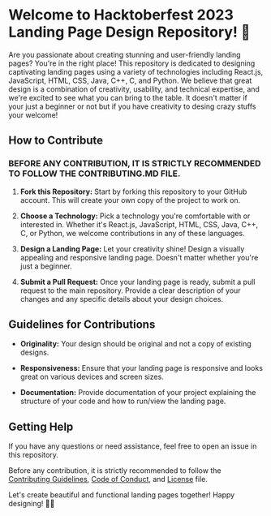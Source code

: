 # Welcome to Hacktoberfest 2023 Landing Page Design Repository! 🚀

Are you passionate about creating stunning and user-friendly landing pages? You're in the right place! This repository is dedicated to designing captivating landing pages using a variety of technologies including React.js, JavaScript, HTML, CSS, Java, C++, C, and Python. We believe that great design is a combination of creativity, usability, and technical expertise, and we're excited to see what you can bring to the table. It doesn't matter if your just a beginner or not but if you have creativity to desing crazy stuffs your welcome!

## How to Contribute
  ### **BEFORE ANY CONTRIBUTION, IT IS STRICTLY RECOMMENDED TO FOLLOW THE CONTRIBUTING.MD FILE.** ###

1. **Fork this Repository:** Start by forking this repository to your GitHub account. This will create your own copy of the project to work on.

2. **Choose a Technology:** Pick a technology you're comfortable with or interested in. Whether it's React.js, JavaScript, HTML, CSS, Java, C++, C, or Python, we welcome contributions in any of these languages.

3. **Design a Landing Page:** Let your creativity shine! Design a visually appealing and responsive landing page. Doesn't matter whether you're just a beginner.

4. **Submit a Pull Request:** Once your landing page is ready, submit a pull request to the main repository. Provide a clear description of your changes and any specific details about your design choices.

## Guidelines for Contributions

- **Originality:** Your design should be original and not a copy of existing designs.
  
- **Responsiveness:** Ensure that your landing page is responsive and looks great on various devices and screen sizes.

- **Documentation:** Provide documentation of your project explaining the structure of your code and how to run/view the landing page.

## Getting Help

If you have any questions or need assistance, feel free to open an issue in this repository.

Before any contribution, it is strictly recommended to follow the [Contributing Guidelines](CONTRIBUTING.md), [Code of Conduct](CODE_OF_CONDUCT.md), and [License](LICENSE.md) file.

Let's create beautiful and functional landing pages together! Happy designing! 🎨✨

